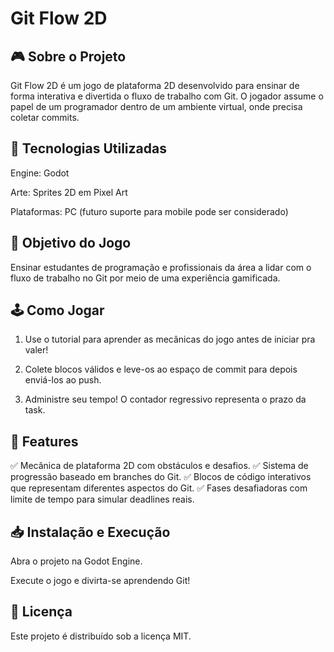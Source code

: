 # Git Flow 2D

 ## 🎮 Sobre o Projeto

Git Flow 2D é um jogo de plataforma 2D desenvolvido para ensinar de forma interativa e divertida o fluxo de trabalho com Git. O jogador assume o papel de um programador dentro de um ambiente virtual, onde precisa coletar commits.

## 🚀 Tecnologias Utilizadas

Engine: Godot

Arte: Sprites 2D em Pixel Art

Plataformas: PC (futuro suporte para mobile pode ser considerado)

## 🎯 Objetivo do Jogo

Ensinar estudantes de programação e profissionais da área a lidar com o fluxo de trabalho no Git por meio de uma experiência gamificada.

## 🕹️ Como Jogar

1. Use o tutorial para aprender as mecânicas do jogo antes de iniciar pra valer!

2. Colete blocos válidos e leve-os ao espaço de commit para depois enviá-los ao push.

3. Administre seu tempo! O contador regressivo representa o prazo da task.

## 📌 Features

✅ Mecânica de plataforma 2D com obstáculos e desafios.
✅ Sistema de progressão baseado em branches do Git.
✅ Blocos de código interativos que representam diferentes aspectos do Git.
✅ Fases desafiadoras com limite de tempo para simular deadlines reais.


## 📥 Instalação e Execução

Abra o projeto na Godot Engine.

Execute o jogo e divirta-se aprendendo Git!


## 📜 Licença

Este projeto é distribuído sob a licença MIT.


